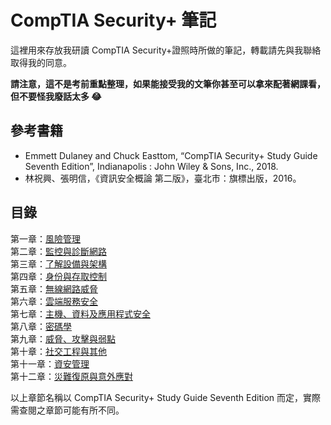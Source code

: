 # CompTIA Security+ 筆記

這裡用來存放我研讀 CompTIA Security+證照時所做的筆記，轉載請先與我聯絡取得我的同意。

**請注意，這不是考前重點整理，如果能接受我的文筆你甚至可以拿來配著網課看，但不要怪我廢話太多 😂**

## 參考書籍

- Emmett Dulaney and Chuck Easttom, “CompTIA Security+ Study Guide Seventh Edition”, Indianapolis : John Wiley & Sons, Inc., 2018.
- 林祝興、張明信，《資訊安全概論 第二版》，臺北市：旗標出版，2016。

## 目錄

第一章：[風險管理](Notes/CH1~Managing-Risk)  
第二章：[監控與診斷網路](Notes/CH2~Monitoring-and-Diagnosing-Networks.md)  
第三章：[了解設備與架構](Notes/CH3~Understanding-Devices-and-Infrastructur.md)  
第四章：[身份與存取控制](Notes/CH4~Identity-and-Access-Management.md)  
第五章：[無線網路威脅](Notes/CH5~Wireless-Network-Threats.md)  
第六章：[雲端服務安全](Notes/CH6~Securing-the-Cloud.md)  
第七章：[主機、資料及應用程式安全](Notes/CH7~Host-Data-and-Application-Security.md)  
第八章：[密碼學](Notes/CH8~Cryptography.md)  
第九章：[威脅、攻擊與弱點](Notes/CH9~Threats-Attacks-and-Vulnerabilities.md)  
第十章：[社交工程與其他](Notes/CH10~Social-Engineering-and-Other-Foes.md)  
第十一章：[資安管理](Notes/CH11~Security-Administration.md)  
第十二章：[災難復原與意外應對](Notes/CH12~Disaster-Recovery-and-Incident-Response.md)

以上章節名稱以 CompTIA Security+ Study Guide Seventh Edition 而定，實際需查閱之章節可能有所不同。
